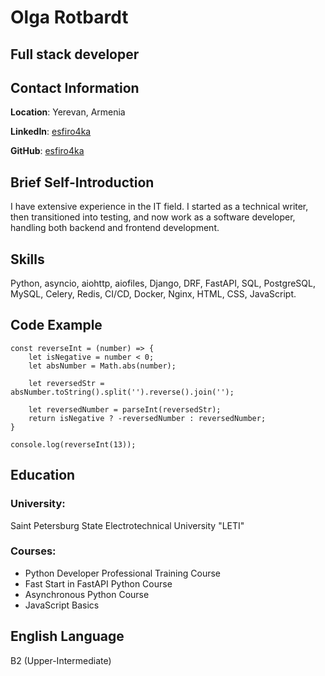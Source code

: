 # Olga Rotbardt

## **Full stack developer**

## Contact Information

**Location**: Yerevan, Armenia

**LinkedIn**: [esfiro4ka](https://www.linkedin.com/in/esfiro4ka/)

**GitHub**: [esfiro4ka](https://github.com/esfiro4ka)

## Brief Self-Introduction

I have extensive experience in the IT field. I started as a technical writer, then transitioned into testing, and now work as a software developer, handling both backend and frontend development.

## Skills

Python, asyncio, aiohttp, aiofiles, Django, DRF, FastAPI, SQL, PostgreSQL, MySQL, Celery, Redis, CI/CD, Docker, Nginx, HTML, CSS, JavaScript.

## Code Example

```
const reverseInt = (number) => {
    let isNegative = number < 0;
    let absNumber = Math.abs(number);

    let reversedStr = absNumber.toString().split('').reverse().join('');

    let reversedNumber = parseInt(reversedStr);
    return isNegative ? -reversedNumber : reversedNumber;
}

console.log(reverseInt(13));
```

## Education

### University:
Saint Petersburg State Electrotechnical University "LETI"​

### Courses:
- Python Developer Professional Training Course
- Fast Start in FastAPI Python Course
- Asynchronous Python Course
- JavaScript Basics

## English Language

B2 (Upper-Intermediate)
